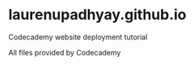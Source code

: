 # laurenupadhyay.github.io
Codecademy website deployment tutorial

All files provided by Codecademy
